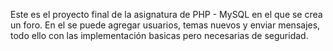 Este es el proyecto final de la asignatura de PHP - MySQL en el que se crea un foro.
En el se puede agregar usuarios, temas nuevos y enviar mensajes, todo ello con las implementación basicas pero necesarias de seguridad.
